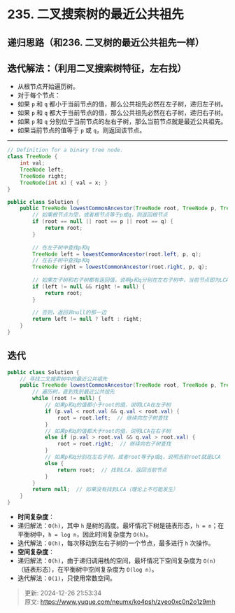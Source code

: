 # 235. 二叉搜索树的最近公共祖先

## 递归思路（和236. 二叉树的最近公共祖先一样）
## 迭代解法：（利用二叉搜索树特征，左右找）
+ 从根节点开始遍历树。
+ 对于每个节点：
+ 如果 `p` 和 `q` 都小于当前节点的值，那么公共祖先必然在左子树，递归左子树。
+ 如果 `p` 和 `q` 都大于当前节点的值，那么公共祖先必然在右子树，递归右子树。
+ 如果 `p` 和 `q` 分别位于当前节点的左右子树，那么当前节点就是最近公共祖先。
+ 如果当前节点的值等于 `p` 或 `q`，则返回该节点。

---

```java
// Definition for a binary tree node.
class TreeNode {
    int val;
    TreeNode left;
    TreeNode right;
    TreeNode(int x) { val = x; }
}

public class Solution {
    public TreeNode lowestCommonAncestor(TreeNode root, TreeNode p, TreeNode q) {
        // 如果根节点为空，或者根节点等于p或q，则返回根节点
        if (root == null || root == p || root == q) {
            return root;
        }
        
        // 在左子树中查找p和q
        TreeNode left = lowestCommonAncestor(root.left, p, q);
        // 在右子树中查找p和q
        TreeNode right = lowestCommonAncestor(root.right, p, q);
        
        // 如果左子树和右子树都有返回值，说明p和q分别在左右子树中，当前节点即为LCA
        if (left != null && right != null) {
            return root;
        }
        
        // 否则，返回非null的那一边
        return left != null ? left : right;
    }
}

```

## 迭代
```java
public class Solution {
    // 寻找二叉搜索树中的最近公共祖先
    public TreeNode lowestCommonAncestor(TreeNode root, TreeNode p, TreeNode q) {
        // 遍历树，直到找到最近公共祖先
        while (root != null) {
            // 如果p和q的值都小于root的值，说明LCA在左子树
            if (p.val < root.val && q.val < root.val) {
                root = root.left;  // 继续向左子树查找
            }
            // 如果p和q的值都大于root的值，说明LCA在右子树
            else if (p.val > root.val && q.val > root.val) {
                root = root.right;  // 继续向右子树查找
            }
            // 如果p和q分别在左右子树，或者root等于p或q，说明当前root就是LCA
            else {
                return root;  // 找到LCA，返回当前节点
            }
        }
        return null;  // 如果没有找到LCA（理论上不可能发生）
    }
}

```



+ **时间复杂度**：
+ 递归解法：`O(h)`，其中 `h` 是树的高度。最坏情况下树是链表形态，`h = n`；在平衡树中，`h = log n`，因此时间复杂度为 `O(h)`。
+ 迭代解法：`O(h)`，每次移动到左右子树的一个节点，最多进行 `h` 次操作。
+ **空间复杂度**：
+ 递归解法：`O(h)`，由于递归调用栈的空间，最坏情况下空间复杂度为 `O(n)`（链表形态），在平衡树中空间复杂度为 `O(log n)`。
+ 迭代解法：`O(1)`，只使用常数空间。







> 更新: 2024-12-26 21:53:34  
> 原文: <https://www.yuque.com/neumx/ko4psh/zyeo0xc0n2o1z9mh>